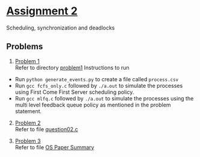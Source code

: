 # [Assignment 2](/src/assignment2/)
Scheduling, synchronization and deadlocks

## Problems

1. [Problem 1](/src/assignment1/problem1)<br/>
Refer to directory [problem1](src/assignment2/problem1)
Instructions to run
 - Run ``` python generate_events.py ``` to create a file called `process.csv`
 - Run ``` gcc fcfs_only.c ``` followed by ``` ./a.out ``` to simulate the processes using First Come First Server scheduling policy.
 - Run ``` gcc mlfq.c ``` followed by ``` ./a.out ``` to simulate the processes using the multi level feedback queue policy as mentioned in the problem statement.

2. [Problem 2](/src/assignment1/question02.c)<br/>
Refer to file [question02.c](src/assignment2/question02.c)

3. [Problem 3](/src/assignment1/OS_Paper_Summary)<br/>
Refer to file [OS Paper Summary](src/assignment2/OS_Paper_Summary)